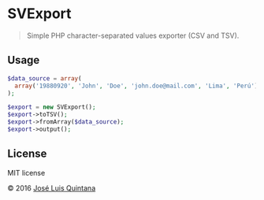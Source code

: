 # SVExport

> Simple PHP character-separated values exporter (CSV and TSV).

## Usage

```php
$data_source = array(
  array('19880920', 'John', 'Doe', 'john.doe@mail.com', 'Lima', 'Perú')
);

$export = new SVExport();
$export->toTSV();
$export->fromArray($data_source);
$export->output();
```
## License
MIT license

© 2016 [José Luis Quintana](http://git.io/joseluisq)
